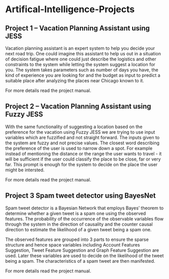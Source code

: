 # Artifical-Intelligence-Projects

## Project 1 – Vacation Planning Assistant using JESS 
Vacation planning assistant is an expert system to help you decide your next road trip. One could imagine this assistant to help us out in a situation of decision fatigue where one could just describe the logistics and other constraints to the system while letting the system suggest a location for you. 
The system takes parameters such as number of days you have, the kind of experience you are looking for and the budget as input to predict a suitable place after analyzing the places near Chicago known to it.

For more details read the project manual.

## Project 2 – Vacation Planning Assistant using Fuzzy JESS
With the same functionality of suggesting a location based on the preference for the vacation using Fuzzy JESS we are trying to use input variables which are fuzzified and not straight forward. 
The inputs given to the system are fuzzy and not precise values. The closest word describing the preference of the user is used to narrow down a spot. For example instead of mentioning the distance or the range the user wants to travel - it will be sufficient if the user could classify the place to be close, far or very far. This prompt is enough for the system to decide on the place the user might be intersted.

For more details read the project manual.

## Project 3 Spam tweet detector using BayesNet
Spam tweet detector is a Bayesian Network that employs Bayes’ theorem to determine whether a given tweet is a spam one using the observed features. The probability of the occurrence of the observable variables flow through the system in the direction of causality and the counter causal direction to estimate the likelihood of a given tweet being a spam one.

The observed features are grouped into 3 parts to ensure the sparse structure and hence space variables including Account Features Suggestion, Tweet Feature Suggestion and Graph Feature Suggestion are used. Later these variables are used to decide on the likelihood of the tweet being a spam. The characteristics of a spam tweet are then manifested.

For more details read the project manual.

